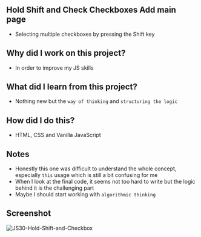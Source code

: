 ## Hold Shift and Check Checkboxes Add main page
- Selecting multiple checkboxes by pressing the Shift key

## Why did I work on this project?
- In order to improve my JS skills

## What did I learn from this project?
- Nothing new but the `way of thinking` and `structuring the logic` 

## How did I do this?
- HTML, CSS and Vanilla JavaScript

## Notes
- Honestly this one was difficult to understand the whole concept, especially `this` usage which is still a bit confusing for me
- When I look at the final code, it seems not too hard to write but the logic behind it is the challenging part
- Maybe I should start working with `algorithmic thinking`

## Screenshot
![JS30-Hold-Shift-and-Checkbox](https://user-images.githubusercontent.com/72968539/115885283-1add9400-a450-11eb-9141-385bdf3253a6.png)
